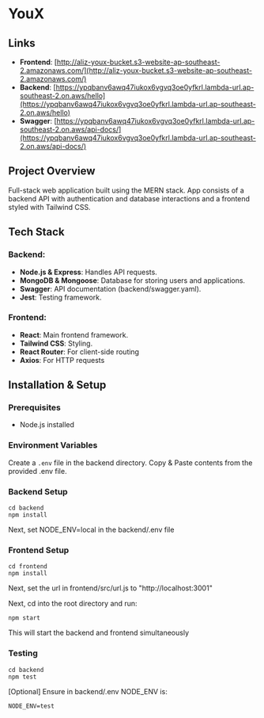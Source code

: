 # YouX

## Links

-   **Frontend**: [http://aliz-youx-bucket.s3-website-ap-southeast-2.amazonaws.com/](http://aliz-youx-bucket.s3-website-ap-southeast-2.amazonaws.com/)
-   **Backend**: [https://ypqbanv6awq47iukox6vgvq3oe0yfkrl.lambda-url.ap-southeast-2.on.aws/hello](https://ypqbanv6awq47iukox6vgvq3oe0yfkrl.lambda-url.ap-southeast-2.on.aws/hello)
-   **Swagger**: [https://ypqbanv6awq47iukox6vgvq3oe0yfkrl.lambda-url.ap-southeast-2.on.aws/api-docs/](https://ypqbanv6awq47iukox6vgvq3oe0yfkrl.lambda-url.ap-southeast-2.on.aws/api-docs/)

## Project Overview

Full-stack web application built using the MERN stack. App consists of a backend API with authentication and database interactions and a frontend styled with Tailwind CSS.

## Tech Stack

### Backend:

-   **Node.js & Express**: Handles API requests.
-   **MongoDB & Mongoose**: Database for storing users and applications.
-   **Swagger**: API documentation (backend/swagger.yaml).
-   **Jest**: Testing framework.

### Frontend:

-   **React**: Main frontend framework.
-   **Tailwind CSS**: Styling.
-   **React Router**: For client-side routing
-   **Axios**: For HTTP requests

## Installation & Setup

### Prerequisites

-   Node.js installed

### Environment Variables

Create a `.env` file in the backend directory. Copy & Paste contents from the provided .env file.

### Backend Setup

```
cd backend
npm install
```

Next, set NODE_ENV=local in the backend/.env file

### Frontend Setup

```
cd frontend
npm install
```

Next, set the url in frontend/src/url.js to "http://localhost:3001"

Next, cd into the root directory and run:

```
npm start

```

This will start the backend and frontend simultaneously

### Testing

```
cd backend
npm test
```

[Optional] Ensure in backend/.env NODE_ENV is:

```
NODE_ENV=test

```
